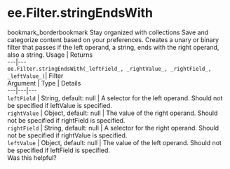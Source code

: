  
#  ee.Filter.stringEndsWith
bookmark_borderbookmark Stay organized with collections  Save and categorize content based on your preferences.
Creates a unary or binary filter that passes if the left operand, a string, ends with the right operand, also a string.
Usage | Returns  
---|---  
`ee.Filter.stringEndsWith(_leftField_, _rightValue_, _rightField_, _leftValue_)`|  Filter  
Argument | Type | Details  
---|---|---  
`leftField` | String, default: null | A selector for the left operand. Should not be specified if leftValue is specified.  
`rightValue` | Object, default: null | The value of the right operand. Should not be specified if rightField is specified.  
`rightField` | String, default: null | A selector for the right operand. Should not be specified if rightValue is specified.  
`leftValue` | Object, default: null | The value of the left operand. Should not be specified if leftField is specified.  
Was this helpful?

